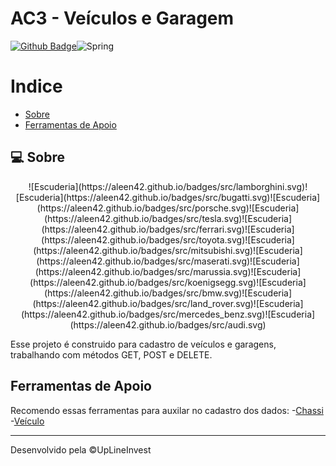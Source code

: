 # AC3 - Veículos e Garagem
[![Github Badge](https://img.shields.io/badge/GitHub-100000?style=for-the-badge&logo=github&logoColor=white)](https://github.com/Cesar-Almeida)![Spring](https://img.shields.io/badge/Spring-6DB33F?style=for-the-badge&logo=spring&logoColor=white)


# Indice

- [Sobre](#-sobre)
- [Ferramentas de Apoio](#-ferramentas-de-apoio) 
## 💻 Sobre
<p  align="center">
![Escuderia](https://aleen42.github.io/badges/src/lamborghini.svg)![Escuderia](https://aleen42.github.io/badges/src/bugatti.svg)![Escuderia](https://aleen42.github.io/badges/src/porsche.svg)![Escuderia](https://aleen42.github.io/badges/src/tesla.svg)![Escuderia](https://aleen42.github.io/badges/src/ferrari.svg)![Escuderia](https://aleen42.github.io/badges/src/toyota.svg)![Escuderia](https://aleen42.github.io/badges/src/mitsubishi.svg)![Escuderia](https://aleen42.github.io/badges/src/maserati.svg)![Escuderia](https://aleen42.github.io/badges/src/marussia.svg)![Escuderia](https://aleen42.github.io/badges/src/koenigsegg.svg)![Escuderia](https://aleen42.github.io/badges/src/bmw.svg)![Escuderia](https://aleen42.github.io/badges/src/land_rover.svg)![Escuderia](https://aleen42.github.io/badges/src/mercedes_benz.svg)![Escuderia](https://aleen42.github.io/badges/src/audi.svg)
</p>

Esse projeto é construido para cadastro de veículos e garagens, trabalhando com métodos GET, POST e DELETE.

## Ferramentas de Apoio
 Recomendo essas ferramentas para auxilar no cadastro dos dados:
-[Chassi](https://geradorbrasileiro.com/chassi.html)
-[Veículo](https://geradorbrasileiro.com/veiculo.html)

---
Desenvolvido pela ©UpLineInvest
